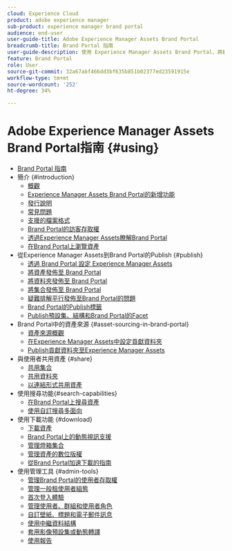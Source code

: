 ```yaml
---
cloud: Experience Cloud
product: adobe experience manager
sub-product: experience manager brand portal
audience: end-user
user-guide-title: Adobe Experience Manager Assets Brand Portal
breadcrumb-title: Brand Portal 指南
user-guide-description: 使用 Experience Manager Assets Brand Portal，將經過核准的品牌和產品資產安全地散發給外部代理商、合作夥伴、內部團隊和經銷商進行下載，以符合行銷需求。
feature: Brand Portal
role: User
source-git-commit: 32a67abf466dd3bf635b851b02377ed23591915e
workflow-type: tm+mt
source-wordcount: '252'
ht-degree: 34%

---
```



# Adobe Experience Manager Assets Brand Portal指南 {#using}

+ [Brand Portal 指南](/help/using/home.md)
+ 簡介 {#introduction}
   + [概觀](/help/using/brand-portal.md)
   + [Experience Manager Assets Brand Portal的新增功能](/help/using/whats-new.md)
   + [發行說明](/help/using/brand-portal-release-notes.md)
   + [常見問題](/help/using/brand-portal-faqs.md)
   + [支援的檔案格式](/help/using/brand-portal-supported-formats.md)
   + [Brand Portal的訪客存取權](/help/using/guest-access.md)
   + [透過Experience Manager Assets瞭解Brand Portal](https://experienceleague.adobe.com/zh-hant/docs/experience-manager-brand-portal/using/home)
   + [在Brand Portal上瀏覽資產](/help/using/browse-assets-brand-portal.md)
+ 從Experience Manager Assets到Brand Portal的Publish {#publish}
   + [透過 Brand Portal 設定 Experience Manager Assets](/help/using/configure-aem-assets-with-brand-portal.md)
   + [將資產發佈至 Brand Portal](https://experienceleague.adobe.com/zh-hant/docs/experience-manager-65/content/assets/brandportal/brand-portal-publish-assets)
   + [將資料夾發佈至 Brand Portal](https://experienceleague.adobe.com/zh-hant/docs/experience-manager-65/content/assets/brandportal/brand-portal-publish-folder)
   + [將集合發佈至 Brand Portal](https://experienceleague.adobe.com/zh-hant/docs/experience-manager-65/content/assets/brandportal/brand-portal-publish-collection)
   + [疑難排解平行發佈至Brand Portal的問題](/help/using/troubleshoot-parallel-publishing.md)
   + [Brand Portal的Publish標籤](/help/using/brand-portal-publish-tags.md)
   + [Publish預設集、結構和Brand Portal的Facet](/help/using/publish-schema-search-facets-presets.md)
+ Brand Portal中的資產來源 {#asset-sourcing-in-brand-portal}
   + [資產來源概觀](/help/using/brand-portal-asset-sourcing.md)
   + [在Experience Manager Assets中設定貢獻資料夾](/help/using/brand-portal-publish-contribution-folder-to-brand-portal.md)
   + [Publish貢獻資料夾至Experience Manager Assets](/help/using/brand-portal-publish-contribution-folder-to-aem-assets.md)
+ 與使用者共用資產 {#share}
   + [共用集合](/help/using/brand-portal-share-collection.md)
   + [共用資料夾](/help/using/brand-portal-sharing-folders.md)
   + [以連結形式共用資產](/help/using/brand-portal-link-share.md)
+ 使用搜尋功能{#search-capabilities}
   + [在Brand Portal上搜尋資產](/help/using/brand-portal-searching.md)
   + [使用自訂搜尋多面向](/help/using/brand-portal-search-facets.md)
+ 使用下載功能 {#download}
   + [下載資產](/help/using/brand-portal-download-assets.md)
   + [Brand Portal上的動態視訊支援](/help/using/dynamic-video-brand-portal.md)
   + [管理燈箱集合](/help/using/brand-portal-light-box.md)
   + [管理資產的數位版權](/help/using/manage-digital-rights-of-assets.md)
   + [從Brand Portal加速下載的指南](/help/using/accelerated-download.md)
+ 使用管理工具 {#admin-tools}
   + [管理Brand Portal的使用者存取權](/help/using/access-configurations-brand-portal.md)
   + [管理一般租使用者組態](/help/using/brand-portal-general-configuration.md)
   + [首次登入體驗](/help/using/brand-portal-onboarding.md)
   + [管理使用者、群組和使用者角色](/help/using/brand-portal-adding-users.md)
   + [自訂壁紙、標題和電子郵件訊息](/help/using/brand-portal-branding.md)
   + [使用中繼資料結構](/help/using/brand-portal-metadata-schemas.md)
   + [套用影像預設集或動態轉譯](/help/using/brand-portal-image-presets.md)
   + [使用報告](/help/using/brand-portal-reports.md)

